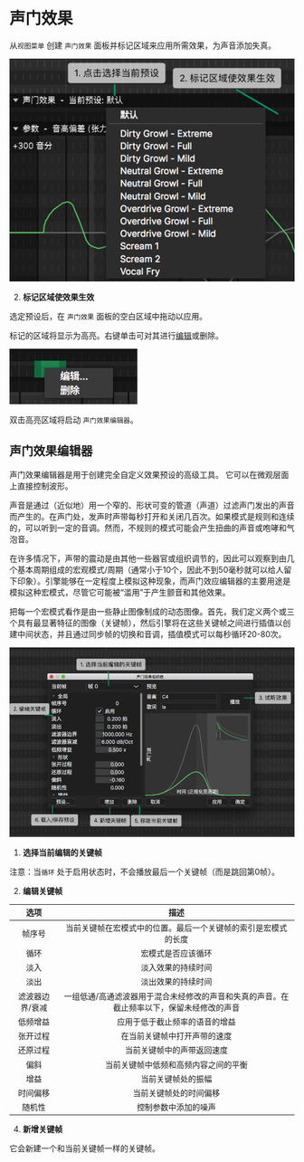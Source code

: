 # 声门效果

从`视图菜单` 创建 `声门效果` 面板并标记区域来应用所需效果，为声音添加失真。

![](image/glottal-effects-1.png)

2. **标记区域使效果生效**

选定预设后，在 `声门效果` 面板的空白区域中拖动以应用。

标记的区域将显示为高亮。右键单击可对其进行[编辑](#%e5%a3%b0%e9%97%a8%e6%95%88%e6%9e%9c%e7%bc%96%e8%be%91%e5%99%a8)或删除。

![](image/glottal-effects-2.png)

双击高亮区域将启动 `声门效果编辑器`。

## 声门效果编辑器

声门效果编辑器是用于创建完全自定义效果预设的高级工具。
它可以在微观层面上直接控制波形。

声音是通过（近似地）用一个窄的、形状可变的管道（声道）过滤声门发出的声音而产生的。在声门处，发声时声带每秒打开和关闭几百次。如果模式是规则和连续的，可以听到一定的音调。然而，不规则的模式可能会产生扭曲的声音或咆哮和气泡音。

在许多情况下，声带的震动是由其他一些器官或组织调节的，因此可以观察到由几个基本周期组成的宏观模式/周期（通常小于10个，因此不到50毫秒就可以给人留下印象）。引擎能够在一定程度上模拟这种现象，而声门效应编辑器的主要用途是模拟这种宏模式，尽管它可能被“滥用”于产生颤音和其他效果。

把每一个宏模式看作是由一些静止图像制成的动态图像。首先，我们定义两个或三个具有最显著特征的图像（关键帧），然后引擎将在这些关键帧之间进行插值以创建中间状态，并且通过同步帧的切换和音调，插值模式可以每秒循环20-80次。

![](image/glottal-effect-editor.png)

1. **选择当前编辑的关键帧**

注意：当`循环` 处于启用状态时，不会播放最后一个关键帧（而是跳回第0帧）。

2. **编辑关键帧**

|      选项       |                                           描述                                            |
| :-------------: | :---------------------------------------------------------------------------------------: |
|     帧序号      |              当前关键帧在宏模式中的位置。最后一个关键帧的索引是宏模式的长度               |
|      循环       |                                    宏模式是否应该循环                                     |
|      淡入       |                                    淡入效果的持续时间                                     |
|      淡出       |                                    淡出效果的持续时间                                     |
| 滤波器边界/衰减 | 一组低通/高通滤波器用于混合未经修改的声音和失真的声音。在截止频率以下，保留未经修改的声音 |
|    低频增益     |                              应用于低于截止频率的语音的增益                               |
|    张开过程     |                               在当前关键帧中打开声带的速度                                |
|    还原过程     |                                当前关键帧中的声带返回速度                                 |
|      偏斜       |                           当前关键帧中低频和高频内容之间的平衡                            |
|      增益       |                                    当前关键帧处的振幅                                     |
|    时间偏移     |                                  当前关键帧处的时间偏移                                   |
|     随机性      |                                   控制参数中添加的噪声                                    |

4. **新增关键帧**

它会新建一个和当前关键帧一样的关键帧。